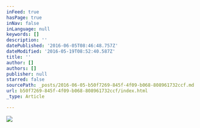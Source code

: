 ```yaml
---
inFeed: true
hasPage: true
inNav: false
inLanguage: null
keywords: []
description: ''
datePublished: '2016-06-05T08:46:48.757Z'
dateModified: '2016-05-19T08:52:40.587Z'
title: ''
author: []
authors: []
publisher: null
starred: false
sourcePath: _posts/2016-06-05-b50f7269-845f-4f09-b068-808961732ccf.md
url: b50f7269-845f-4f09-b068-808961732ccf/index.html
_type: Article

---
```

![](https://the-grid-user-content.s3-us-west-2.amazonaws.com/c69e127e-d073-4f64-8f5a-5df40756e1e0.jpg)